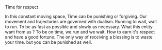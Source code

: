Time for respect

In this constant moving space, Time can be punishing or forgiving.
Our movement and trajectories are governed with dualism. Running to wait, wait to run. To be as fast as possible and slowly as necessary.
What this entity want from us ? To be on time, we run and we wait. How to earn it's respect and have a good fortune.
The only way of receiving a blessing is to waste your time. but you can be punished as well.



 